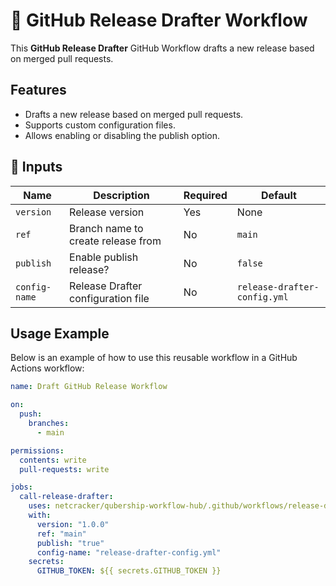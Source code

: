 # 🚀 GitHub Release Drafter Workflow

This **GitHub Release Drafter** GitHub Workflow drafts a new release based on merged pull requests.

## Features

- Drafts a new release based on merged pull requests.
- Supports custom configuration files.
- Allows enabling or disabling the publish option.

## 📌 Inputs

| Name          | Description                              | Required | Default                     |
| ------------- | ---------------------------------------- | -------- | --------------------------- |
| `version`     | Release version                          | Yes      | None                        |
| `ref`         | Branch name to create release from       | No       | `main`                      |
| `publish`     | Enable publish release?                  | No       | `false`                     |
| `config-name` | Release Drafter configuration file       | No       | `release-drafter-config.yml`|

## Usage Example

Below is an example of how to use this reusable workflow in a GitHub Actions workflow:

```yaml
name: Draft GitHub Release Workflow

on:
  push:
    branches:
      - main

permissions:
  contents: write
  pull-requests: write

jobs:
  call-release-drafter:
    uses: netcracker/qubership-workflow-hub/.github/workflows/release-drafter.yml@main
    with:
      version: "1.0.0"
      ref: "main"
      publish: "true"
      config-name: "release-drafter-config.yml"
    secrets:
      GITHUB_TOKEN: ${{ secrets.GITHUB_TOKEN }}